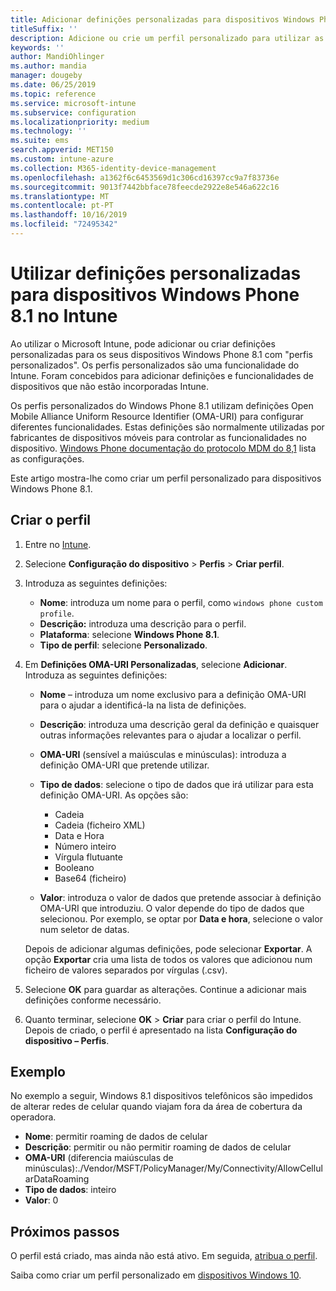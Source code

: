 ```yaml
---
title: Adicionar definições personalizadas para dispositivos Windows Phone 8.1 no Microsoft Intune – Azure | Microsoft Docs
titleSuffix: ''
description: Adicione ou crie um perfil personalizado para utilizar as definições OMA-URI para dispositivos com o Windows Phone 8.1 no Microsoft Intune.
keywords: ''
author: MandiOhlinger
ms.author: mandia
manager: dougeby
ms.date: 06/25/2019
ms.topic: reference
ms.service: microsoft-intune
ms.subservice: configuration
ms.localizationpriority: medium
ms.technology: ''
ms.suite: ems
search.appverid: MET150
ms.custom: intune-azure
ms.collection: M365-identity-device-management
ms.openlocfilehash: a1362f6c6453569d1c306cd16397cc9a7f83736e
ms.sourcegitcommit: 9013f7442bbface78feecde2922e8e546a622c16
ms.translationtype: MT
ms.contentlocale: pt-PT
ms.lasthandoff: 10/16/2019
ms.locfileid: "72495342"
---
```

# <a name="use-custom-settings-for-windows-phone-81-devices-in-intune"></a>Utilizar definições personalizadas para dispositivos Windows Phone 8.1 no Intune

Ao utilizar o Microsoft Intune, pode adicionar ou criar definições personalizadas para os seus dispositivos Windows Phone 8.1 com "perfis personalizados". Os perfis personalizados são uma funcionalidade do Intune. Foram concebidos para adicionar definições e funcionalidades de dispositivos que não estão incorporadas Intune.

Os perfis personalizados do Windows Phone 8.1 utilizam definições Open Mobile Alliance Uniform Resource Identifier (OMA-URI) para configurar diferentes funcionalidades. Estas definições são normalmente utilizadas por fabricantes de dispositivos móveis para controlar as funcionalidades no dispositivo. [Windows Phone documentação do protocolo MDM do 8,1](https://docs.microsoft.com/previous-versions/windows/it-pro/windows-phone/dn499787(v=technet.10)) lista as configurações.

Este artigo mostra-lhe como criar um perfil personalizado para dispositivos Windows Phone 8.1. 

## <a name="create-the-profile"></a>Criar o perfil

1. Entre no [Intune](https://go.microsoft.com/fwlink/?linkid=2090973).
2. Selecione **Configuração do dispositivo** > **Perfis** > **Criar perfil**.
3. Introduza as seguintes definições:

    - **Nome**: introduza um nome para o perfil, como `windows phone custom profile`.
    - **Descrição:** introduza uma descrição para o perfil.
    - **Plataforma**: selecione **Windows Phone 8.1**.
    - **Tipo de perfil**: selecione **Personalizado**.

4. Em **Definições OMA-URI Personalizadas**, selecione **Adicionar**. Introduza as seguintes definições:

    - **Nome** – introduza um nome exclusivo para a definição OMA-URI para o ajudar a identificá-la na lista de definições.
    - **Descrição**: introduza uma descrição geral da definição e quaisquer outras informações relevantes para o ajudar a localizar o perfil.
    - **OMA-URI** (sensível a maiúsculas e minúsculas): introduza a definição OMA-URI que pretende utilizar.
    - **Tipo de dados**: selecione o tipo de dados que irá utilizar para esta definição OMA-URI. As opções são:

        - Cadeia
        - Cadeia (ficheiro XML)
        - Data e Hora
        - Número inteiro
        - Vírgula flutuante
        - Booleano
        - Base64 (ficheiro)

    - **Valor**: introduza o valor de dados que pretende associar à definição OMA-URI que introduziu. O valor depende do tipo de dados que selecionou. Por exemplo, se optar por **Data e hora**, selecione o valor num seletor de datas.

    Depois de adicionar algumas definições, pode selecionar **Exportar**. A opção **Exportar** cria uma lista de todos os valores que adicionou num ficheiro de valores separados por vírgulas (.csv).

5. Selecione **OK** para guardar as alterações. Continue a adicionar mais definições conforme necessário.
6. Quanto terminar, selecione **OK** > **Criar** para criar o perfil do Intune. Depois de criado, o perfil é apresentado na lista **Configuração do dispositivo – Perfis**.

## <a name="example"></a>Exemplo

No exemplo a seguir, Windows 8.1 dispositivos telefônicos são impedidos de alterar redes de celular quando viajam fora da área de cobertura da operadora.

- **Nome**: permitir roaming de dados de celular
- **Descrição**: permitir ou não permitir roaming de dados de celular
- **OMA-URI** (diferencia maiúsculas de minúsculas):./Vendor/MSFT/PolicyManager/My/Connectivity/AllowCellularDataRoaming
- **Tipo de dados**: inteiro
- **Valor**: 0

## <a name="next-steps"></a>Próximos passos

O perfil está criado, mas ainda não está ativo. Em seguida, [atribua o perfil](device-profile-assign.md).

Saiba como criar um perfil personalizado em [dispositivos Windows 10](../custom-settings-windows-10.md).
